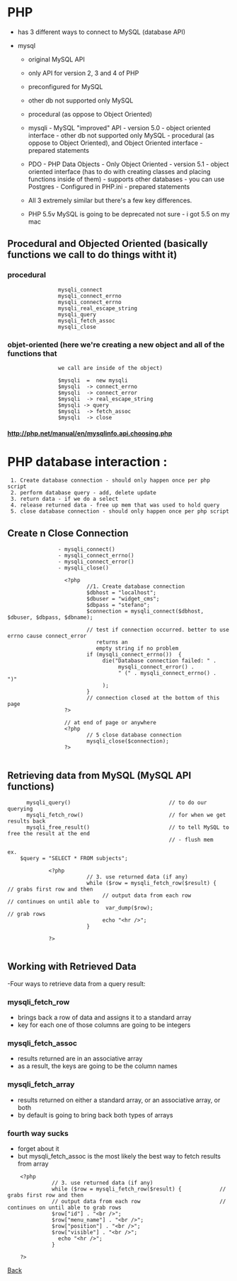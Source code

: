 # PHP 
- has 3 different ways to connect to MySQL (database API)

- mysql
     - original MySQL API
     - only API for version 2, 3 and 4 of PHP
     - preconfigured for MySQL
     - other db not supported only MySQL
     - procedural (as oppose to Object Oriented)

     - mysqli
               - MySQL "improved" API
               - version 5.0
               - object oriented interface
               - other db not supported only MySQL
                - procedural (as oppose to Object Oriented), and Object Oriented interface
                - prepared statements

     - PDO
               - PHP Data Objects 
               - Only Object Oriented
               - version 5.1
               - object oriented interface (has to do with creating classes and placing functions 
                 inside of them)
               - supports other databases - you can use Postgres
               - Configured in PHP.ini
               - prepared statements

     - All 3 extremely similar but there's a few key differences.
     - PHP 5.5v MySQL is going to be deprecated not sure - i got 5.5 on my mac


##                  Procedural and Objected Oriented (basically functions we call to do things witht it)

###                 procedural                                               

                    mysqli_connect
                    mysqli_connect_errno
                    mysqli_connect_errno
                    mysqli_real_escape_string
                    mysqli_query
                    mysqli_fetch_assoc
                    mysqli_close


###                 objet-oriented (here we're creating a new object and all of the functions that 
                    we call are inside of the object)

                    $mysqli  =  new mysqli 
                    $mysqli  -> connect_errno
                    $mysqli  -> connect_error
                    $mysqli  -> real_escape_string
                    $mysqli -> query
                    $mysqli  -> fetch_assoc
                    $mysqli  -> close


####                http://php.net/manual/en/mysqlinfo.api.choosing.php


# PHP database interaction :

     1. Create database connection - should only happen once per php script
     2. perform database query - add, delete update
     3. return data - if we do a select
     4. release returned data - free up mem that was used to hold query
     5. close database connection - should only happen once per php script

##        Create n Close Connection

                    - mysqli_connect()
                    - mysqli_connect_errno()
                    - mysqli_connect_error()
                    - mysqli_close()

                    
```
                  <?php
                         //1. Create database connection
                         $dbhost = "localhost";
                         $dbuser = "widget_cms";
                         $dbpass = "stefano";
                         $connection = mysqli_connect($dbhost, $dbuser, $dbpass, $dbname);

                         // test if connection occurred. better to use errno cause connect_error 
                            returns an 
                            empty string if no problem
                         if (mysqli_connect_errno())  {
                              die("Database connection failed: " .
                                   mysqli_connect_error() .
                                   " (" . mysqli_connect_errno() .  ")"
                              );
                         }
                         // connection closed at the bottom of this page
                  ?>

                  // at end of page or anywhere
                  <?php
                         // 5 close database connection
                         mysqli_close($connection);
                  ?>


```

## Retrieving data from MySQL   (MySQL  API functions)

          mysqli_query()                               // to do our querying
          mysqli_fetch_row()                           // for when we get results back    
          mysqli_free_result()                         // to tell MySQL to free the result at the end  
                                                       // - flush mem



```
ex.
    $query = "SELECT * FROM subjects";

```                                                       

           

```            
             <?php
                         // 3. use returned data (if any)
                         while ($row = mysqli_fetch_row($result) {     // grabs first row and then 
                              // output data from each row             // continues on until able to 
                               var_dump($row);                         // grab rows   
                              echo "<hr />";
                         }

             ?>                                          
                             
```

## Working with Retrieved Data

-Four ways to retrieve data from a query result:

### mysqli_fetch_row

- brings back a row of data and assigns it to a standard array
- key for each one of those columns are going to be integers

### mysqli_fetch_assoc

- results returned are in an associative array
- as a result, the keys are going to be the column names

### mysqli_fetch_array

- results returned on either a standard array, or an associative array, or both
- by default is going to bring back both types of arrays


### fourth way sucks

- forget about it
- but mysqli_fetch_assoc is the most likely the best way to fetch results from array

```
    <?php
              // 3. use returned data (if any)
              while ($row = mysqli_fetch_row($result) {            // grabs first row and then 
              // output data from each row                         // continues on until able to grab rows   
              $row["id"] . "<br />";
              $row["menu_name"] . "<br />";
              $row["position"] . "<br />";
              $row["visible"] . "<br />";
                echo "<hr />";
              }

    ?>

```








[Back](https://github.com/stefan22/phpIntro)









